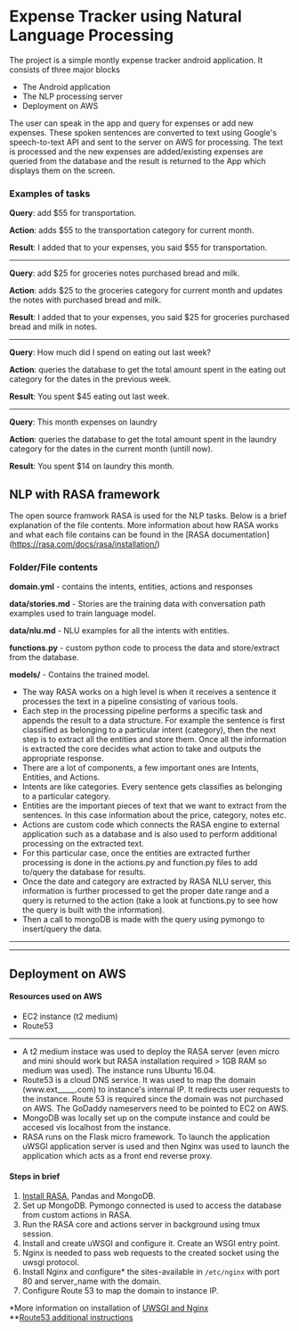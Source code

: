 # Expense Tracker using Natural Language Processing
The project is a simple montly expense tracker android application. It consists of 
three major blocks
 - The Android application
 - The NLP processing server
 - Deployment on AWS
 
The user can speak in the app and query for expenses or add new expenses. These spoken sentences are converted to text using Google's speech-to-text API and sent to the server on AWS for processing. The text is processed and the new expenses are added/existing expenses are queried from the database and the result is returned to the App which displays them on the screen.

 ### Examples of tasks
 **Query**: add $55 for transportation. 
 
 **Action**: adds $55 to the transportation category for current month.
 
 **Result**: I added that to your expenses, you said $55 for transportation. 
 
 ----------------------------------
 **Query**: add $25 for groceries notes purchased bread and milk.
 
 **Action**: adds $25 to the groceries category for current month and updates the notes with purchased bread and milk.
 
 **Result**: I added that to your expenses, you said $25 for groceries purchased bread and milk in notes.
  
 ----------------------------------
 **Query**: How much did I spend on eating out last week?
 
 **Action**: queries the database to get the total amount spent in the eating out category for the dates in the previous week.
 
 **Result**: You spent $45 eating out last week. 
 
 ----------------------------------
 **Query**: This month expenses on laundry
 
 **Action**: queries the database to get the total amount spent in the laundry category for the dates in the current month (untill now).
 
 **Result**: You spent $14 on laundry this month. 
 
 ## NLP with RASA framework
The open source framwork RASA is used for the NLP tasks. Below is a brief explanation of the file contents. More information about how RASA works and what each file contains can be found in the [RASA documentation]
(https://rasa.com/docs/rasa/installation/)

### Folder/File contents
**domain.yml** - contains the intents, entities, actions and responses

**data/stories.md** - Stories are the training data with conversation path examples used to train language model. 

**data/nlu.md** - NLU examples for all the intents with entities.

**functions.py** - custom python code to process the data and store/extract from the database.

**models/** - Contains the trained model.

 - The way RASA works on a high level is when it receives a sentence it processes the text in a pipeline consisting of various tools. 
 - Each step in the processing pipeline performs a specific task and appends the result to a data structure. For example the sentence is first classified as belonging to a particular intent (category), then the next step is to extract all the entities and store them. Once all the information is extracted the core decides what action to take and outputs the appropriate response.
 - There are a lot of components, a few important ones are Intents, Entities, and Actions.
 - Intents are like categories. Every sentence gets classifies as belonging to a particular category.
 - Entities are the important pieces of text that we want to extract from the sentences. In this case information about the price, category, notes etc. 
 - Actions are custom code which connects the RASA engine to external application such as a database and is also used to perform additional processing on the extracted text.
 - For this particular case, once the entities are extracted further processing is done in the actions.py and function.py files to add to/query the database for results. 
 - Once the date and category are extracted by RASA NLU server, this information is further processed to get the proper date range and a query is returned to the action (take a look at functions.py to see how the query is built with the information). 
 - Then a call to mongoDB is made with the query using pymongo to insert/query the data.  
 
-----------------
-----------------
## Deployment on AWS

#### Resources used on AWS

 - EC2 instance (t2 medium) 
 - Route53
 ----------
 - A t2 medium instace was used to deploy the RASA server (even micro
   and mini should work but RASA installation required > 1GB RAM so
   medium was used). The instance runs Ubuntu 16.04.
 - Route53 is a cloud DNS service. It was used to map the domain (www.ext_____.com) to instance's internal IP. It redirects user requests to the instance. Route 53 is required since the domain was not purchased on AWS. The GoDaddy nameservers need to be  pointed to EC2 on AWS.
 - MongoDB was locally set up on the compute instance and could be accesed vis localhost from the instance.
 - RASA runs on the Flask micro framework.  To launch the application uWSGI application server is used and then Nginx was used to launch the application which acts as a front end reverse proxy.

#### Steps in brief

 1. [Install RASA](https://legacy-docs-v1.rasa.com/user-guide/installation/), Pandas and MongoDB.
 2. Set up MongoDB. Pymongo connected is used to access the database from custom actions in RASA.
 3. Run the RASA core and actions server in background using tmux session.
 4. Install and create uWSGI and configure it. Create an WSGI entry point.
 5. Nginx is needed to pass web requests to the created socket using the uwsgi protocol. 
 6. Install Nginx and configure* the sites-available in `/etc/nginx` with port 80 and server_name with the domain. 
 7. Configure Route 53 to map the domain to instance IP. 
 
 *More information on installation of [UWSGI and Nginx](https://www.digitalocean.com/community/tutorials/how-to-serve-flask-applications-with-uwsgi-and-nginx-on-ubuntu-16-04)  
 **[Route53 additional instructions](https://www.tutorialspoint.com/amazon_web_services/amazon_web_services_route_53.htm)
